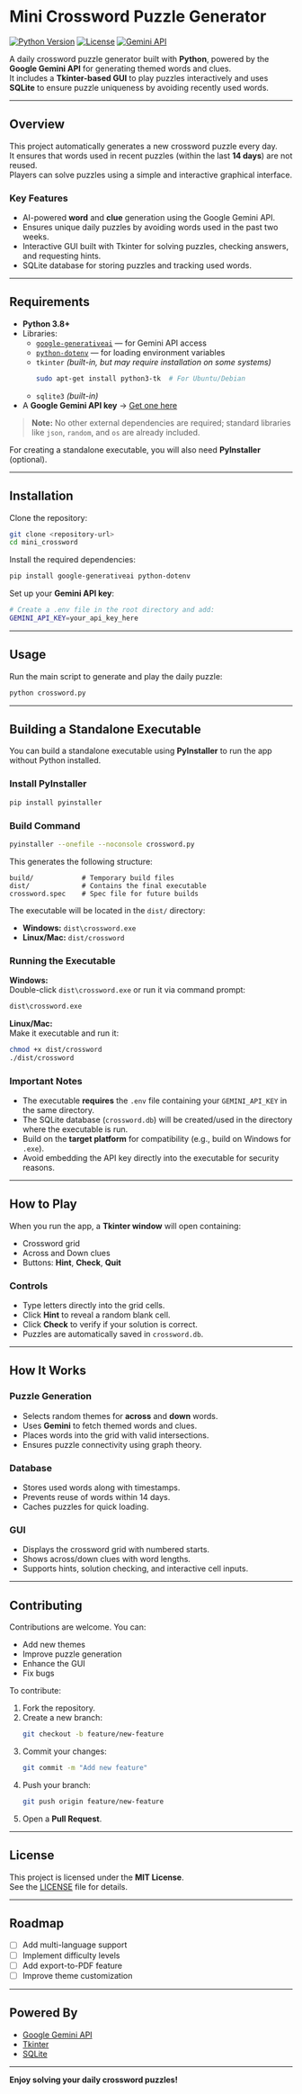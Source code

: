 # Mini Crossword Puzzle Generator

[![Python Version](https://img.shields.io/badge/python-3.8%2B-blue.svg)](https://www.python.org/downloads/)
[![License](https://img.shields.io/badge/license-MIT-green.svg)](./LICENSE)
[![Gemini API](https://img.shields.io/badge/Google-Gemini%20API-orange)](https://ai.google/)

A daily crossword puzzle generator built with **Python**, powered by the **Google Gemini API** for generating themed words and clues.  
It includes a **Tkinter-based GUI** to play puzzles interactively and uses **SQLite** to ensure puzzle uniqueness by avoiding recently used words.

---

## Overview

This project automatically generates a new crossword puzzle every day.  
It ensures that words used in recent puzzles (within the last **14 days**) are not reused.  
Players can solve puzzles using a simple and interactive graphical interface.

### Key Features

- AI-powered **word** and **clue** generation using the Google Gemini API.
- Ensures unique daily puzzles by avoiding words used in the past two weeks.
- Interactive GUI built with Tkinter for solving puzzles, checking answers, and requesting hints.
- SQLite database for storing puzzles and tracking used words.

---

## Requirements

- **Python 3.8+**
- Libraries:
  - [`google-generativeai`](https://pypi.org/project/google-generativeai/) — for Gemini API access
  - [`python-dotenv`](https://pypi.org/project/python-dotenv/) — for loading environment variables
  - `tkinter` *(built-in, but may require installation on some systems)*  
    ```bash
    sudo apt-get install python3-tk  # For Ubuntu/Debian
    ```
  - `sqlite3` *(built-in)*
- A **Google Gemini API key** → [Get one here](https://makersuite.google.com/)

> **Note:** No other external dependencies are required; standard libraries like `json`, `random`, and `os` are already included.

For creating a standalone executable, you will also need **PyInstaller** (optional).

---

## Installation

Clone the repository:

```bash
git clone <repository-url>
cd mini_crossword
```

Install the required dependencies:

```bash
pip install google-generativeai python-dotenv
```

Set up your **Gemini API key**:

```bash
# Create a .env file in the root directory and add:
GEMINI_API_KEY=your_api_key_here
```

---

## Usage

Run the main script to generate and play the daily puzzle:

```bash
python crossword.py
```

---

## Building a Standalone Executable

You can build a standalone executable using **PyInstaller** to run the app without Python installed.

### Install PyInstaller

```bash
pip install pyinstaller
```

### Build Command

```bash
pyinstaller --onefile --noconsole crossword.py
```

This generates the following structure:

```
build/            # Temporary build files
dist/             # Contains the final executable
crossword.spec    # Spec file for future builds
```

The executable will be located in the `dist/` directory:

- **Windows:** `dist\crossword.exe`
- **Linux/Mac:** `dist/crossword`

### Running the Executable

**Windows:**  
Double-click `dist\crossword.exe` or run it via command prompt:

```bash
dist\crossword.exe
```

**Linux/Mac:**  
Make it executable and run it:

```bash
chmod +x dist/crossword
./dist/crossword
```

### Important Notes

- The executable **requires** the `.env` file containing your `GEMINI_API_KEY` in the same directory.
- The SQLite database (`crossword.db`) will be created/used in the directory where the executable is run.
- Build on the **target platform** for compatibility (e.g., build on Windows for `.exe`).
- Avoid embedding the API key directly into the executable for security reasons.

---

## How to Play

When you run the app, a **Tkinter window** will open containing:

- Crossword grid
- Across and Down clues
- Buttons: **Hint**, **Check**, **Quit**

### Controls

- Type letters directly into the grid cells.
- Click **Hint** to reveal a random blank cell.
- Click **Check** to verify if your solution is correct.
- Puzzles are automatically saved in `crossword.db`.

---

## How It Works

### Puzzle Generation

- Selects random themes for **across** and **down** words.
- Uses **Gemini** to fetch themed words and clues.
- Places words into the grid with valid intersections.
- Ensures puzzle connectivity using graph theory.

### Database

- Stores used words along with timestamps.
- Prevents reuse of words within 14 days.
- Caches puzzles for quick loading.

### GUI

- Displays the crossword grid with numbered starts.
- Shows across/down clues with word lengths.
- Supports hints, solution checking, and interactive cell inputs.

---

## Contributing

Contributions are welcome. You can:

- Add new themes
- Improve puzzle generation
- Enhance the GUI
- Fix bugs

To contribute:

1. Fork the repository.
2. Create a new branch:  
   ```bash
   git checkout -b feature/new-feature
   ```
3. Commit your changes:  
   ```bash
   git commit -m "Add new feature"
   ```
4. Push your branch:  
   ```bash
   git push origin feature/new-feature
   ```
5. Open a **Pull Request**.

---

## License

This project is licensed under the **MIT License**.  
See the [LICENSE](./LICENSE) file for details.

---

## Roadmap

- [ ] Add multi-language support
- [ ] Implement difficulty levels
- [ ] Add export-to-PDF feature
- [ ] Improve theme customization

---

## Powered By

- [Google Gemini API](https://ai.google/)
- [Tkinter](https://docs.python.org/3/library/tkinter.html)
- [SQLite](https://www.sqlite.org/)

---

**Enjoy solving your daily crossword puzzles!**
